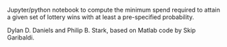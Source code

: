 Jupyter/python notebook to compute the minimum spend required to attain a given set of lottery wins with at least a pre-specified probability.

Dylan D. Daniels and Philip B. Stark, based on Matlab code by Skip Garibaldi.
